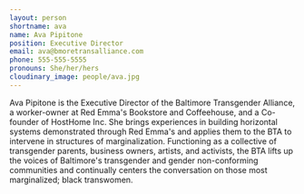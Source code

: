 ```yaml
---
layout: person
shortname: ava
name: Ava Pipitone
position: Executive Director
email: ava@bmoretransalliance.com
phone: 555-555-5555
pronouns: She/her/hers
cloudinary_image: people/ava.jpg
---
```

Ava Pipitone is the Executive Director of the Baltimore Transgender Alliance, a worker-owner at Red Emma's Bookstore and Coffeehouse, and a Co-founder of HostHome Inc. She brings experiences in building horizontal systems demonstrated through Red Emma's and applies them to the BTA to intervene in structures of marginalization. Functioning as a collective of transgender parents, business owners, artists, and activists, the BTA lifts up the voices of Baltimore's transgender and gender non-conforming communities and continually centers the conversation on those most marginalized; black transwomen.
